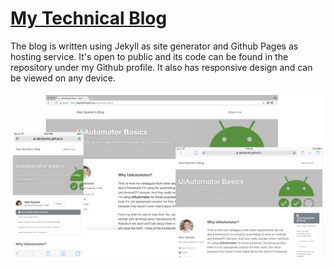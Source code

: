 # [My Technical Blog](https://alexilyenko.github.io/)
The blog is written using Jekyll as site generator and Github Pages as hosting service. It's open to public and its code can be found in the repository under my Github profile. It also has responsive design and can be viewed on any device.

[![Alex Ilyenko's Blog live preview][2]][1]

[1]: https://alexilyenko.github.io/
[2]: assets/images/screenshot.png (live preview)
